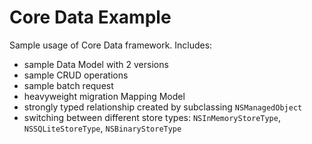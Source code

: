 # Core Data Example

Sample usage of Core Data framework. Includes:
- sample Data Model with 2 versions
- sample CRUD operations
- sample batch request
- heavyweight migration Mapping Model
- strongly typed relationship created by subclassing `NSManagedObject`
- switching between different store types: `NSInMemoryStoreType`, `NSSQLiteStoreType`, `NSBinaryStoreType`